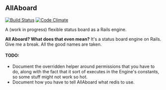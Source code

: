 ## AllAboard

[![Build Status](https://travis-ci.org/dpetersen/all_aboard.png)](https://travis-ci.org/dpetersen/all_aboard)
[![Code Climate](https://codeclimate.com/repos/5259b55e56b1024eb101b9fa/badges/64bbc8eb7bbce95c915a/gpa.png)](https://codeclimate.com/repos/5259b55e56b1024eb101b9fa/feed)

A (work in progress) flexible status board as a Rails engine.

**All Aboard?  What does that even mean?**  It's a status board engine on Rails.  Give me a break.  All the good names are taken.

#### TODO:

  * Document the overridden helper around permissions that you have to do, along with the fact that it sort of executes in the Engine's constants, so some stuff might not work so hot.
  * Document how you have to tell AllAboard what redis to use.
